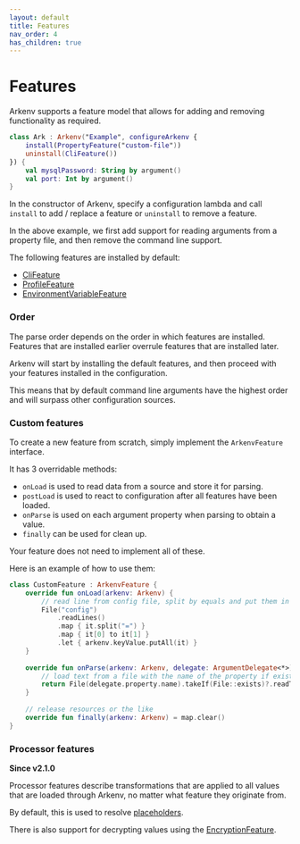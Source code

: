 ```yaml
---
layout: default
title: Features
nav_order: 4
has_children: true
---
```


# Features

Arkenv supports a feature model that allows for 
adding and removing functionality as required.

```kotlin
class Ark : Arkenv("Example", configureArkenv {
    install(PropertyFeature("custom-file"))
    uninstall(CliFeature())
}) {
    val mysqlPassword: String by argument()
    val port: Int by argument()
}
```

In the constructor of Arkenv, specify a configuration lambda and call 
`install` to add / replace a feature or
`uninstall` to remove a feature. 

In the above example, we first add support for reading arguments from
a property file, and then remove the command line support. 

The following features are installed by default:
* [CliFeature]({{site.baseurl}}features/command-line) 
* [ProfileFeature]({{site.baseurl}}features/profiles)
* [EnvironmentVariableFeature]({{site.baseurl}}features/environment-variables)

### Order
The parse order depends on the order in which features are installed. 
Features that are installed earlier overrule features that are installed later.  

Arkenv will start by installing the default features, and then proceed with your features
installed in the configuration. 

This means that by default command line arguments have the highest order and will surpass other configuration sources. 


### Custom features

To create a new feature from scratch, simply implement the `ArkenvFeature`
interface. 

It has 3 overridable methods:
* `onLoad` is used to read data from a source and store it for parsing. 
* `postLoad` is used to react to configuration after all features have been loaded.
* `onParse` is used on each argument property when parsing to obtain a value.
* `finally` can be used for clean up. 

Your feature does not need to implement all of these. 

Here is an example of how to use them:

```kotlin
class CustomFeature : ArkenvFeature {
    override fun onLoad(arkenv: Arkenv) {
        // read line from config file, split by equals and put them in the keyValue map for later parsing
        File("config")    
            .readLines()
            .map { it.split("=") }
            .map { it[0] to it[1] }
            .let { arkenv.keyValue.putAll(it) }
    }
    
    override fun onParse(arkenv: Arkenv, delegate: ArgumentDelegate<*>): String? {
        // load text from a file with the name of the property if exists
        return File(delegate.property.name).takeIf(File::exists)?.readText()
    }
    
    // release resources or the like
    override fun finally(arkenv: Arkenv) = map.clear() 
}
```


### Processor features

**Since v2.1.0**

Processor features describe transformations that are applied to all values
that are loaded through Arkenv, no matter what feature they originate from. 

By default, this is used to resolve [placeholders]({{site.baseurl}}features/placeholders).

There is also support for decrypting values using the [EncryptionFeature]({{site.baseurl}}features/encryption).
